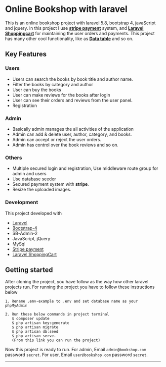 # Online Bookshop with laravel
 This is an online bookshop project with laravel 5.8, bootstrap 4, javaScript and jquery. In this project I use [**stripe payment**](https://stripe.com/) system, and [**Laravel Shoppingcart**](https://github.com/bumbummen99/LaravelShoppingcart) for maintaining the user orders and payments. This project has many other cool functionality, like as [**Data table**](https://datatables.net/) and so on.
 
 ## Key Features
 
 ### Users
 
 - Users can search the books by book title and author name.
 - Filter the books by category and author
 - User can buy the books
 - User can make reviews for the books after login
 - User can see their orders and reviews from the user panel.
 - Registration
 
 ### Admin 
 - Basically admin manages the all activities of the application
 - Admin can add & delete user, author, category, and books.
 - Admin can accept or reject the user orders.
 - Admin has control over the book reviews and so on.
 
 ### Others
 
 - Multiple secured login and registration, Use middleware route group for admin and users
 - Use database seeder
 - Secured payment system with **stripe**.
 - Resize the uploaded images. 
 
 ### Development
 
 This project developed with
 - [Laravel](https://laravel.com/)
 - [Bootstrap-4](https://getbootstrap.com/docs/4.3/getting-started/introduction/)
 - SB-Admin-2
 - JavaScript, jQuery
 - MySql
 - [Stripe payment](https://stripe.com/)
 - [Laravel ShoppingCart](https://github.com/bumbummen99/LaravelShoppingcart)
 
 ## Getting started
 
 After cloning the project, you have follow as the way how other laravel projects run.
 For running the project you have to follow these instructions below
 
 ~~~TN
1. Rename .env-example to .env and set database name as your phpMyAdmin

2. Run these below commands in project terminal
    $ composer update
    $ php artisan key:generate
    $ php artisan migrate
    $ php artisan db:seed
    $ php artisan serve.
    (From this link you can run the project)
~~~
Now this project is ready to run. For admin, Email `admin@bookshop.com` password `secret`. For user, Email `user@bookshop.com` password `secret`.
 
***
